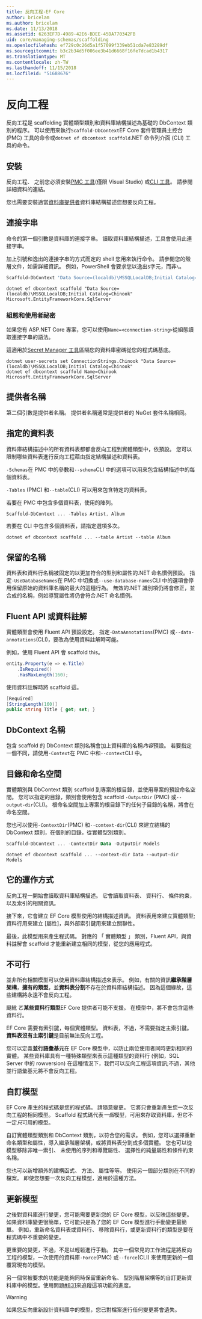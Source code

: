 ```yaml
---
title: 反向工程-EF Core
author: bricelam
ms.author: bricelam
ms.date: 11/13/2018
ms.assetid: 6263EF7D-4989-42E6-BDEE-45DA770342FB
uid: core/managing-schemas/scaffolding
ms.openlocfilehash: ef729c0c26d5a1f57099f339eb51cda7e83289df
ms.sourcegitcommit: b3c2b34d5f006ee3b41d6668f16fe7dcad1b4317
ms.translationtype: MT
ms.contentlocale: zh-TW
ms.lasthandoff: 11/15/2018
ms.locfileid: "51688676"
---
```

# <a name="reverse-engineering"></a>反向工程

反向工程是 scaffolding 實體類型類別和資料庫結構描述為基礎的 DbContext 類別的程序。 可以使用來執行`Scaffold-DbContext`EF Core 套件管理員主控台 (PMC) 工具的命令或`dotnet ef dbcontext scaffold`.NET 命令列介面 (CLI) 工具的命令。

## <a name="installing"></a>安裝

反向工程、 之前您必須安裝[PMC 工具](xref:core/miscellaneous/cli/powershell)(僅限 Visual Studio) 或[CLI 工具](xref:core/miscellaneous/cli/dotnet)。 請參閱詳細資料的連結。

您也需要安裝適當[資料庫提供者](xref:core/providers/index)資料庫結構描述您想要反向工程。

## <a name="connection-string"></a>連接字串

命令的第一個引數是資料庫的連接字串。 讀取資料庫結構描述，工具會使用此連接字串。

加上引號和逸出的連接字串的方式而定的 shell 您用來執行命令。 請參閱您的殼層文件，如需詳細資訊。 例如，PowerShell 會要求您以逸出`$`字元，而非`\`。

``` powershell
Scaffold-DbContext 'Data Source=(localdb)\MSSQLLocalDB;Initial Catalog=Chinook' Microsoft.EntityFrameworkCore.SqlServer
```

``` Console
dotnet ef dbcontext scaffold "Data Source=(localdb)\MSSQLLocalDB;Initial Catalog=Chinook" Microsoft.EntityFrameworkCore.SqlServer
```

### <a name="configuration-and-user-secrets"></a>組態和使用者祕密

如果您有 ASP.NET Core 專案，您可以使用`Name=<connection-string>`從組態讀取連接字串的語法。

這適用於[Secret Manager 工具](https://docs.microsoft.com/aspnet/core/security/app-secrets#secret-manager)區隔您的資料庫密碼從您的程式碼基底。

``` Console
dotnet user-secrets set ConnectionStrings.Chinook "Data Source=(localdb)\MSSQLLocalDB;Initial Catalog=Chinook"
dotnet ef dbcontext scaffold Name=Chinook Microsoft.EntityFrameworkCore.SqlServer
```

## <a name="provider-name"></a>提供者名稱

第二個引數是提供者名稱。 提供者名稱通常是提供者的 NuGet 套件名稱相同。

## <a name="specifying-tables"></a>指定的資料表

資料庫結構描述中的所有資料表都都會反向工程到實體類型中，依預設。 您可以限制哪些資料表進行反向工程藉由指定結構描述和資料表。

`-Schemas`在 PMC 中的參數和`--schema`CLI 中的選項可以用來包含結構描述中的每個資料表。

`-Tables` (PMC) 和`--table`(CLI) 可以用來包含特定的資料表。

若要在 PMC 中包含多個資料表，使用的陣列。

``` powershell
Scaffold-DbContext ... -Tables Artist, Album
```

若要在 CLI 中包含多個資料表，請指定選項多次。

``` Console
dotnet ef dbcontext scaffold ... --table Artist --table Album
```

## <a name="preserving-names"></a>保留的名稱

資料表和資料行名稱被固定的以更加符合的型別和屬性的.NET 命名慣例預設。 指定`-UseDatabaseNames`在 PMC 中切換或`--use-database-names`CLI 中的選項會停用保留原始的資料庫名稱的最大的這種行為。 無效的.NET 識別項仍將會修正，並合成的名稱，例如導覽屬性將仍會符合.NET 命名慣例。

## <a name="fluent-api-or-data-annotations"></a>Fluent API 或資料註解

實體類型會使用 Fluent API 預設設定。 指定`-DataAnnotations`(PMC) 或`--data-annotations`(CLI)，要改為使用資料註解時可能。

例如，使用 Fluent API 會 scaffold this。

``` csharp
entity.Property(e => e.Title)
    .IsRequired()
    .HasMaxLength(160);
```

使用資料註解時將 scaffold 這。

``` csharp
[Required]
[StringLength(160)]
public string Title { get; set; }
```

## <a name="dbcontext-name"></a>DbContext 名稱

包含 scaffold 的 DbContext 類別名稱會加上資料庫的名稱*內容*預設。 若要指定一個不同，請使用`-Context`在 PMC 中和`--context`CLI 中。

## <a name="directories-and-namespaces"></a>目錄和命名空間

實體類別與 DbContext 類別 scaffold 到專案的根目錄，並使用專案的預設命名空間。 您可以指定的目錄，類別會使用包含 scaffold `-OutputDir` (PMC) 或`--output-dir`(CLI)。 根命名空間加上專案的根目錄下的任何子目錄的名稱，將會在命名空間。

您也可以使用`-ContextDir`(PMC) 和`--context-dir`(CLI) 來建立結構的 DbContext 類別，在個別的目錄，從實體型別類別。

``` powershell
Scaffold-DbContext ... -ContextDir Data -OutputDir Models
```

``` Console
dotnet ef dbcontext scaffold ... --context-dir Data --output-dir Models
```

## <a name="how-it-works"></a>它的運作方式

反向工程一開始會讀取資料庫結構描述。 它會讀取資料表、 資料行、 條件約束，以及索引的相關資訊。

接下來，它會建立 EF Core 模型使用的結構描述資訊。 資料表用來建立實體類型;資料行用來建立 [屬性]，與外部索引鍵用來建立關聯性。

最後，此模型用來產生程式碼。 對應的 「 實體類型 」 類別，Fluent API，與資料註解會 scaffold 才能重新建立相同的模型，從您的應用程式。

## <a name="what-doesnt-work"></a>不可行

並非所有相關模型可以使用資料庫結構描述來表示。 例如，有關的資訊**繼承階層架構**，**擁有的類型**，並**資料表分割**不存在於資料庫結構描述。 因為這個緣故，這些建構將永遠不會反向工程。

颾魤 ㄛ**某些資料行類型**EF Core 提供者可能不支援。 在模型中，將不會包含這些資料行。

EF Core 需要有索引鍵，每個實體類型。 資料表，不過，不需要指定主索引鍵。 **資料表沒有主索引鍵**是目前無法反向工程。

您可以定義**並行語彙基元**在 EF Core 模型中，以防止兩位使用者同時更新相同的實體。 某些資料庫具有一種特殊類型來表示這種類型的資料行 (例如，SQL Server 中的 rowversion) 在這種情況下，我們可以反向工程這項資訊;不過，其他並行語彙基元將不會反向工程。

## <a name="customizing-the-model"></a>自訂模型

EF Core 產生的程式碼是您的程式碼。 請隨意變更。 它將只會重新產生您一次反向工程的相同模型。 Scaffold 程式碼代表*一個*模型，可用來存取資料庫，但它不一定*只*可用的模型。

自訂實體類型類別和 DbContext 類別，以符合您的需求。 例如，您可以選擇重新命名類型和屬性，導入繼承階層架構，或將資料表分割成多個實體。 您也可以從模型移除非唯一索引、 未使用的序列和導覽屬性、 選擇性的純量屬性和條件約束名稱。

您也可以新增額外的建構函式、 方法、 屬性等等。 使用另一個部分類別在不同的檔案。 即使您想要一次反向工程模型，適用於這種方法。

## <a name="updating-the-model"></a>更新模型

之後對資料庫進行變更，您可能需要更新您的 EF Core 模型，以反映這些變更。 如果資料庫變更很簡單，它可能只是為了您的 EF Core 模型進行手動變更最簡單。 例如，重新命名資料表或資料行、 移除資料行，或更新資料行的類型是要在程式碼中不重要的變更。

更重要的變更，不過，不是以輕鬆進行手動。 其中一個常見的工作流程是將反向工程的模型，一次使用的資料庫`-Force`(PMC) 或`--force`(CLI) 來使用更新的一個覆寫現有的模型。

另一個常被要求的功能是能夠同時保留重新命名、 型別階層架構等的自訂更新資料庫中的模型。使用問題[#831](https://github.com/aspnet/EntityFrameworkCore/issues/831)來追蹤這項功能的進度。

> [!WARNING]
> 如果您反向重新設計資料庫中的模型，您已對檔案進行任何變更將會遺失。
